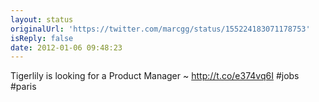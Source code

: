 ```yaml
---
layout: status
originalUrl: 'https://twitter.com/marcgg/status/155224183071178753'
isReply: false
date: 2012-01-06 09:48:23
---
```


Tigerlily is looking for a Product Manager ~ http://t.co/e374vq6I  #jobs #paris

